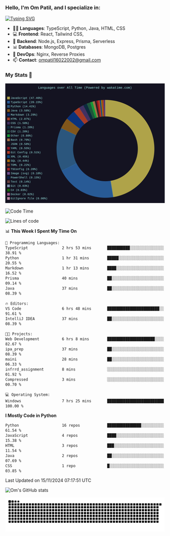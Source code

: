 <h3>Hello, I'm Om Patil, and I specialize in:</h3>

[![Typing SVG](https://readme-typing-svg.demolab.com?font=Fira+Code&pause=1000&color=00F7F6&width=435&lines=Full+Stack+Developer;Node.js+Backend+Developer;React+Frontend+Developer)](https://git.io/typing-svg)

<ul>
  <li>👨‍💻 <strong>Languages</strong>: TypeScript, Python, Java, HTML, CSS</li>
  <li>💻 <strong>Frontend</strong>: React, Tailwind CSS,  </li>
  <li>🦄 <strong>Backend</strong>: Node.js, Express, Prisma, Serverless </li>
  <li>📊 <strong>Databases</strong>: MongoDB, Postgres</li>
  <li>🚀 <strong>DevOps</strong>: Nginx, Reverse Proxies</li>
  <li>📫 <strong>Contact</strong>: <a href="mailto:ompatil16022002@gmail.com">ompatil16022002@gmail.com</a></li>
</ul>


<h3>My Stats 💯</h3>

<img src="wakatime-stats.svg" alt="Wakatime Stats" width="600"/>

<!--  [![Top Langs](https://github-readme-stats.vercel.app/api/top-langs/?username=9OmP&layout=compact&theme=radical)](https://github.com/anuraghazra/github-readme-stats) -->

<!--START_SECTION:waka-->
![Code Time](http://img.shields.io/badge/Code%20Time-101%20hrs%2055%20mins-blue)

![Lines of code](https://img.shields.io/badge/From%20Hello%20World%20I%27ve%20Written-1.5%20million%20lines%20of%20code-blue)

📊 **This Week I Spent My Time On** 

```text
💬 Programming Languages: 
TypeScript               2 hrs 53 mins       ██████████░░░░░░░░░░░░░░░   38.91 % 
Python                   1 hr 31 mins        █████░░░░░░░░░░░░░░░░░░░░   20.55 % 
Markdown                 1 hr 13 mins        ████░░░░░░░░░░░░░░░░░░░░░   16.52 % 
Prisma                   40 mins             ██░░░░░░░░░░░░░░░░░░░░░░░   09.14 % 
Java                     37 mins             ██░░░░░░░░░░░░░░░░░░░░░░░   08.39 % 

🔥 Editors: 
VS Code                  6 hrs 48 mins       ███████████████████████░░   91.61 % 
IntelliJ IDEA            37 mins             ██░░░░░░░░░░░░░░░░░░░░░░░   08.39 % 

🐱‍💻 Projects: 
Web Development          6 hrs 8 mins        █████████████████████░░░░   82.67 % 
ipa_prep                 37 mins             ██░░░░░░░░░░░░░░░░░░░░░░░   08.39 % 
maini                    28 mins             ██░░░░░░░░░░░░░░░░░░░░░░░   06.33 % 
infrrd_assignment        8 mins              ░░░░░░░░░░░░░░░░░░░░░░░░░   01.92 % 
Compressed               3 mins              ░░░░░░░░░░░░░░░░░░░░░░░░░   00.70 % 

💻 Operating System: 
Windows                  7 hrs 25 mins       █████████████████████████   100.00 % 
```

**I Mostly Code in Python** 

```text
Python                   16 repos            ███████████████░░░░░░░░░░   61.54 % 
JavaScript               4 repos             ████░░░░░░░░░░░░░░░░░░░░░   15.38 % 
HTML                     3 repos             ███░░░░░░░░░░░░░░░░░░░░░░   11.54 % 
Java                     2 repos             ██░░░░░░░░░░░░░░░░░░░░░░░   07.69 % 
CSS                      1 repo              █░░░░░░░░░░░░░░░░░░░░░░░░   03.85 % 
```




 Last Updated on 15/11/2024 07:17:51 UTC
<!--END_SECTION:waka-->

![Om's GitHub stats](https://github-readme-stats.vercel.app/api?username=9OmP&show_icons=true&theme=radical)

![snake gif](https://github.com/9OmP/9OmP/blob/output/github-contribution-grid-snake-dark.svg)


